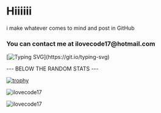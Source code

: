 <h1 align="left">Hiiiiii</h1>

i make whatever comes to mind and post in GitHub 

<h3 align="left">
  You can contact me at ilovecode17@hotmail.com
</h3>

[![Typing SVG](https://readme-typing-svg.herokuapp.com?size=30&lines=Hello+World.)](https://git.io/typing-svg)

--- BELOW THE RANDOM STATS ---

[![trophy](https://github-profile-trophy.vercel.app/?username=ryo-ma)](https://github.com/ryo-ma/github-profile-trophy)

![ilovecode17](https://github-readme-stats.vercel.app/api?username=ilovecode17&show_icons=true&theme=tokyonight&hide=issues)

![ilovecode17](https://github-readme-stats.vercel.app/api/top-langs?username=ilovecode17&show_icons=true&theme=tokyonight&layout=compact)